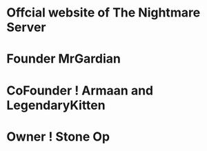 # Offcial website of The Nightmare Server
# Founder MrGardian
# CoFounder ! Armaan and LegendaryKitten
# Owner ! Stone Op

